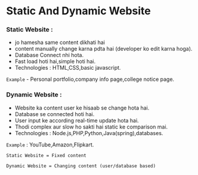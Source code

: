 # Static And Dynamic Website

### Static Website :
- jo hamesha same content dikhati hai
- content manually change karna pdta hai (developer ko edit karna hoga).
- Database Connect nhi hota.
- Fast load hoti hai,simple hoti hai.
- Technologies : HTML,CSS,basic  javascript.

`Example` - Personal portfolio,company info page,college notice page.


### Dynamic Website : 
- Website ka content user ke hisaab se change hota hai.
- Database se connected hoti hai.
- User input ke according real-time update hota hai.
- Thodi complex aur slow ho sakti hai static ke comparison mai.
- Technologies : Node.js,PHP,Python,Java(spring),databases.

`Example` : YouTube,Amazon,Flipkart.




```
Static Website = Fixed content

Dynamic Website = Changing content (user/database based)
```
